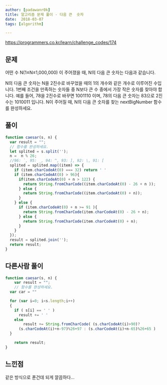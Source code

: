 ```yaml
---
author: [padawanr0k]
title: 알고리즘 문제 풀이 - 다음 큰  숫자
date:  2018-03-07
tags: [algorithm]

---
```

https://programmers.co.kr/learn/challenge_codes/174

## 문제
어떤 수 N(1≤N≤1,000,000) 이 주어졌을 때, N의 다음 큰 숫자는 다음과 같습니다.

N의 다음 큰 숫자는 N을 2진수로 바꾸었을 때의 1의 개수와 같은 개수로 이루어진 수입니다.
1번째 조건을 만족하는 숫자들 중 N보다 큰 수 중에서 가장 작은 숫자를 찾아야 합니다.
예를 들어, 78을 2진수로 바꾸면 1001110 이며, 78의 다음 큰 숫자는 83으로 2진수는 1010011 입니다.
N이 주어질 때, N의 다음 큰 숫자를 찾는 nextBigNumber 함수를 완성하세요.

## 풀이

```javascript
function caesar(s, n) {
  var result = "";
  // 함수를 완성하세요.
  let splited = s.split('');
  n =  n % 26;
  //96: `, 95: _, 94: ^, 93: ], 92: \, 91: [
  splited = splited.map((item) => {
    if (item.charCodeAt(0) === 32) return ' '
    if (item.charCodeAt(0) > 96){
      if(item.charCodeAt(0) + n > 122) {
        return String.fromCharCode((item.charCodeAt(0) - 26 + n ));
      } else {
        return String.fromCharCode((item.charCodeAt(0) + n));
      }
    } else {
      if (item.charCodeAt(0) + n >= 91 ){
        return String.fromCharCode(item.charCodeAt(0) - 26 + n);
      } else {
        return String.fromCharCode(item.charCodeAt(0) + n);
      }
    }
  });
  result = splited.join('');
  return result;
}
```

## 다른사람 풀이

```js
function caesar(s, n) {
    var result = "";
    // 함수를 완성하세요.
  var car = ""

  for (var i=0; i<s.length;i++)
  {
    if ( s[i] == ' ' )
      result += ' '
    else
        result += String.fromCharCode( (s.charCodeAt(i)>90)?
      (s.charCodeAt(i)+n-97)%26+97 : (s.charCodeAt(i)+n-65)%26+65 )
  }

    return result;
}

```

## 느낀점
같은 방식으로 푼건데 되게 깔끔하다...